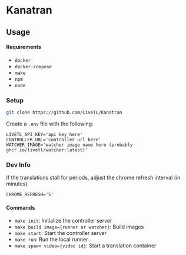 # Kanatran

## Usage

#### Requirements
* `docker`
* `docker-compose`
* `make`
* `npm`
* `node`

### Setup
```bash
git clone https://github.com/LiveTL/Kanatran
```

Create a `.env` file with the following:
```env
LIVETL_API_KEY='api key here'
CONTROLLER_URL='controller url here'
WATCHER_IMAGE='watcher image name here (probably ghcr.io/livetl/watcher:latest)'
```

### Dev Info

If the translations stall for periods, adjust the chrome refresh interval (in minutes).

```env
CHROME_REFRESH='5'
```

#### Commands
* `make init`: Initialize the controller server
* `make build image={runner or watcher}`: Build images
* `make start`: Start the controller server
* `make run`: Run the local runner
* `make spawn video={video id}`: Start a translation container
